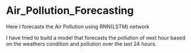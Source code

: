 # Air_Pollution_Forecasting

Here I forecasts the Air Pollution using RNN(LSTM) network

I have tried to build a model that forecasts the pollution of next hour based on the weathers condition and pollution over the last 24 hours.
